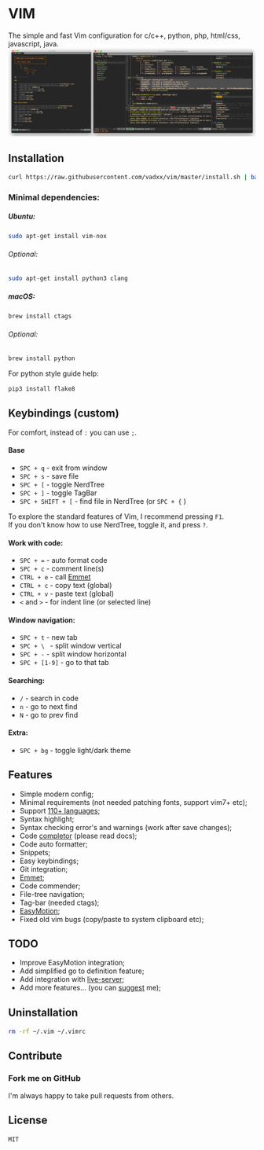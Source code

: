 # VIM
The simple and fast Vim configuration for c/c++, python, php, html/css, javascript, java.
![demo]

## Installation
```bash
curl https://raw.githubusercontent.com/vadxx/vim/master/install.sh | bash
```

### Minimal dependencies:
##### Ubuntu:
```bash
sudo apt-get install vim-nox
```
###### Optional:
```bash
sudo apt-get install python3 clang
```
##### macOS:
```bash
brew install ctags
```
###### Optional:
```bash
brew install python
```
For python style guide help:
```bash
pip3 install flake8
```

## Keybindings (custom)
For comfort, instead of `:` you can use `;`. 
#### Base
*   `SPC + q` - exit from window
*   `SPC + s` - save file
*   `SPC + [` - toggle NerdTree
*   `SPC + ]` - toggle TagBar
*   `SPC + SHIFT + [` - find file in NerdTree (or `SPC + {` )

 To explore the standard features of Vim, I recommend pressing `F1`. <br>
 If you don't know how to use NerdTree, toggle it, and press `?`.

#### Work with code:
*   `SPC + =` - auto format code
*   `SPC + c` - comment line(s)
*   `CTRL + e` - call [Emmet]
*   `CTRL + c` - copy text (global)
*   `CTRL + v` - paste text (global)
*   `<` and `>` - for indent line (or selected line)
#### Window navigation:
*   `SPC + t` - new tab
*   `SPC + \ ` - split window vertical
*   `SPC + -` - split window horizontal
*   `SPC + [1-9]` - go to that tab
#### Searching:
*   `/` - search in code 
*   `n` - go to next find
*   `N` - go to prev find
#### Extra:
*   `SPC + bg` - toggle light/dark theme

## Features
*   Simple modern config;
*   Minimal requirements (not needed patching fonts, support vim7+ etc);
*   Support [110+ languages](https://github.com/sheerun/vim-polyglot);
*   Syntax highlight;
*   Syntax checking error's and warnings (work after save changes);
*   Code [completor] (please read docs);
*   Code auto formatter;
*   Snippets;
*   Easy keybindings;
*   Git integration;
*   [Emmet];
*   Code commender;
*   File-tree navigation;
*   Tag-bar (needed ctags);
*   [EasyMotion];
*   Fixed old vim bugs (copy/paste to system clipboard etc);

## TODO
*   Improve EasyMotion integration;
*   Add simplified go to definition feature;
*   Add integration with [live-server];
*   Add more features... (you can [suggest](mailto:thevadxx@gmail.com) me);

## Uninstallation
```bash
rm -rf ~/.vim ~/.vimrc
```
## Contribute
### Fork me on GitHub
I'm always happy to take pull requests from others.

## License
```
MIT
```
[demo]:./demo.png "Demo image (start page and c++ project example)"
[homebrew]:https://brew.sh
[vim-plug]:https://github.com/junegunn/vim-plug
[Vim]:http://www.vim.org/download.php#pc
[EasyMotion]:https://github.com/easymotion/vim-easymotion
[Emmet]:https://github.com/mattn/emmet-vim
[live-server]:https://www.npmjs.com/package/live-server
[completor]:https://github.com/maralla/completor.vim

